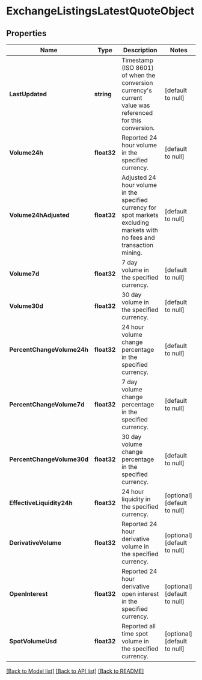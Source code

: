 # ExchangeListingsLatestQuoteObject

## Properties
Name | Type | Description | Notes
------------ | ------------- | ------------- | -------------
**LastUpdated** | **string** | Timestamp (ISO 8601) of when the conversion currency&#39;s current value was referenced for this conversion. | [default to null]
**Volume24h** | **float32** | Reported 24 hour volume in the specified currency. | [default to null]
**Volume24hAdjusted** | **float32** | Adjusted 24 hour volume in the specified currency for spot markets excluding markets with no fees and transaction mining. | [default to null]
**Volume7d** | **float32** | 7 day volume in the specified currency. | [default to null]
**Volume30d** | **float32** | 30 day volume in the specified currency. | [default to null]
**PercentChangeVolume24h** | **float32** | 24 hour volume change percentage in the specified currency. | [default to null]
**PercentChangeVolume7d** | **float32** | 7 day volume change percentage in the specified currency. | [default to null]
**PercentChangeVolume30d** | **float32** | 30 day volume change percentage in the specified currency. | [default to null]
**EffectiveLiquidity24h** | **float32** | 24 hour liquidity in the specified currency. | [optional] [default to null]
**DerivativeVolume** | **float32** | Reported 24 hour derivative volume in the specified currency. | [optional] [default to null]
**OpenInterest** | **float32** | Reported 24 hour derivative open interest in the specified currency. | [optional] [default to null]
**SpotVolumeUsd** | **float32** | Reported all time spot volume in the specified currency. | [optional] [default to null]

[[Back to Model list]](../README.md#documentation-for-models) [[Back to API list]](../README.md#documentation-for-api-endpoints) [[Back to README]](../README.md)


